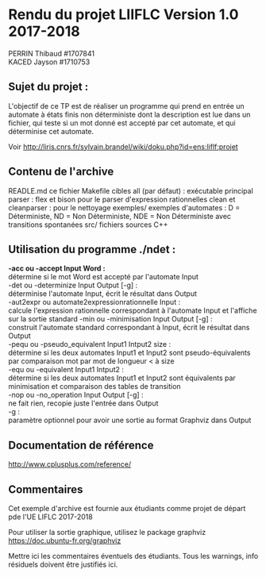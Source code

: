 Rendu du projet LIIFLC Version 1.0 2017-2018
================================

PERRIN   Thibaud  #1707841  
KACED    Jayson   #1710753


Sujet du projet :  
--------------------
L'objectif de ce TP est de réaliser un programme qui prend en entrée un automate à états finis non déterministe dont la description est lue dans un fichier, qui teste si un mot donné est accepté par cet automate, et qui déterminise cet automate.  

Voir http://liris.cnrs.fr/sylvain.brandel/wiki/doku.php?id=ens:liflf:projet

Contenu de l'archive
--------------------

READLE.md      ce fichier
Makefile          cibles 
                    all (par défaut) : exécutable principal
                    parser : flex et bison pour le parser d'expression rationnelles
                    clean et cleanparser : pour le nettoyage
exemples/         exemples d'automates :
                    D = Déterministe,
                    ND = Non Déterministe,
                    NDE = Non Déterministe avec transitions spontanées
src/              fichiers sources C++

Utilisation du programme ./ndet :
--------------------------
__-acc ou -accept Input Word :__  
	 détermine si le mot Word est accepté par l'automate Input  
-det ou -determinize Input Output [-g] :  
	 déterminise l'automate Input, écrit le résultat dans Output  
-aut2expr ou automate2expressionrationnelle Input :  
	 calcule l'expression rationnelle correspondant à l'automate Input et l'affiche sur la sortie standard
-min ou -minimisation Input Output [-g] :  
	 construit l'automate standard correspondant à Input, écrit le résultat dans Output  
-pequ ou -pseudo_equivalent Input1 Intput2 size :  
	 détermine si les deux automates Input1 et Input2 sont pseudo-équivalents par comparaison mot par mot de longueur < à size  
-equ ou -equivalent Input1 Intput2 :  
	 détermine si les deux automates Input1 et Input2 sont équivalents par minimisation et comparaison des tables de transition  
-nop ou -no_operation Input Output [-g] :  
	 ne fait rien, recopie juste l'entrée dans Output  
-g :  
	 paramètre optionnel pour avoir une sortie au format Graphviz dans Output  


Documentation de référence
--------------------------

http://www.cplusplus.com/reference/

Commentaires
------------

Cet exemple d'archive est fournie aux étudiants comme projet de départ pde l'UE LIFLC 2017-2018

Pour utiliser la sortie graphique, utilisez le package graphviz https://doc.ubuntu-fr.org/graphviz


Mettre ici les commentaires éventuels des étudiants.
Tous les warnings, info résiduels doivent être justifiés ici.
